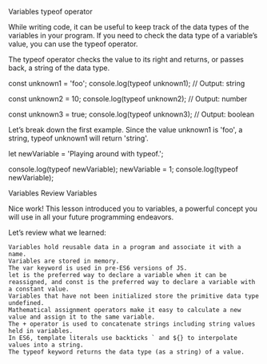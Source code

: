 Variables
typeof operator

While writing code, it can be useful to keep track of the data types of the variables in your program. If you need to check the data type of a variable’s value, you can use the typeof operator.

The typeof operator checks the value to its right and returns, or passes back, a string of the data type.

const unknown1 = 'foo';
console.log(typeof unknown1); // Output: string
 
const unknown2 = 10;
console.log(typeof unknown2); // Output: number
 
const unknown3 = true; 
console.log(typeof unknown3); // Output: boolean

Let’s break down the first example. Since the value unknown1 is 'foo', a string, typeof unknown1 will return 'string'.




let newVariable = 'Playing around with typeof.';

console.log(typeof newVariable);
newVariable = 1;
console.log(typeof newVariable);






Variables
Review Variables

Nice work! This lesson introduced you to variables, a powerful concept you will use in all your future programming endeavors.

Let’s review what we learned:

    Variables hold reusable data in a program and associate it with a name.
    Variables are stored in memory.
    The var keyword is used in pre-ES6 versions of JS.
    let is the preferred way to declare a variable when it can be reassigned, and const is the preferred way to declare a variable with a constant value.
    Variables that have not been initialized store the primitive data type undefined.
    Mathematical assignment operators make it easy to calculate a new value and assign it to the same variable.
    The + operator is used to concatenate strings including string values held in variables.
    In ES6, template literals use backticks ` and ${} to interpolate values into a string.
    The typeof keyword returns the data type (as a string) of a value.

